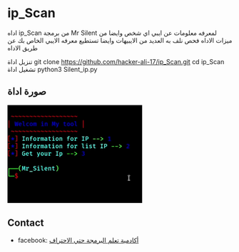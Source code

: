 ﻿# ip_Scan
اداه ip_Scan 
من برمجة Mr Silent
لمعرفه معلومات عن ايبي اي شخص وايضا من ميزات الاداه فحص نلف به العديد من الايبيهات وايضا تستطيع معرفه الايبي الخاص بك عن طريق الاداه

تنزيل اداة 
git clone https://github.com/hacker-ali-17/ip_Scan.git
cd ip_Scan
تشغيل اداة 
python3 Silent_ip.py 

## صورة اداة 

![](PoC.jpg)

## Contact

* facebook: [أكادمية تعلم البرمجة حتي الاحتراف
](https://www.facebook.com/Alloush.dz)














